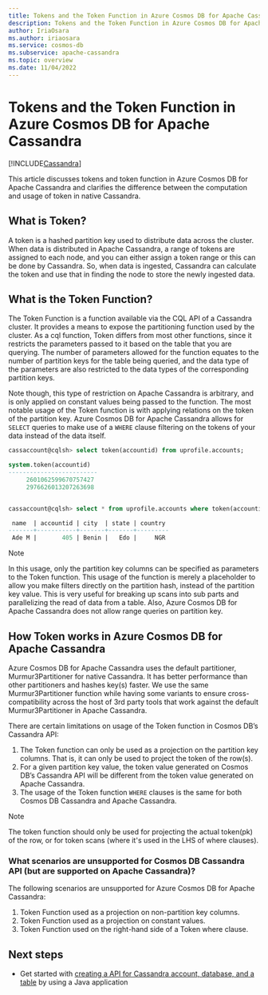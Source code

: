 ```yaml
---
title: Tokens and the Token Function in Azure Cosmos DB for Apache Cassandra
description: Tokens and the Token Function in Azure Cosmos DB for Apache Cassandra.
author: IriaOsara
ms.author: iriaosara
ms.service: cosmos-db
ms.subservice: apache-cassandra
ms.topic: overview
ms.date: 11/04/2022
---
```


# Tokens and the Token Function in Azure Cosmos DB for Apache Cassandra

[!INCLUDE[Cassandra](../includes/appliesto-cassandra.md)]

This article discusses tokens and token function in Azure Cosmos DB for Apache Cassandra and clarifies the difference between the computation and usage of token in native Cassandra.

## What is Token?

A token is a hashed partition key used to distribute data across the cluster. When data is distributed in Apache Cassandra, a range of tokens are assigned to each node, and you can either assign a token range or this can be done by Cassandra. So, when data is ingested, Cassandra can calculate the token and use that in finding the node to store the newly ingested data. 

## What is the Token Function? 

The Token Function is a function available via the CQL API of a Cassandra cluster. It provides a means to expose the partitioning function used by the cluster. As a cql function, Token differs from most other functions, since it restricts the parameters passed to it based on the table that you are querying. The number of parameters allowed for the function equates to the number of partition keys for the table being queried, and the data type of the parameters are also restricted to the data types of the corresponding partition keys. 

Note though, this type of restriction on Apache Cassandra is arbitrary, and is only applied on constant values being passed to the function. The most notable usage of the Token function is with applying relations on the token of the partition key. Azure Cosmos DB for Apache Cassandra allows for `SELECT` queries to make use of a `WHERE` clause filtering on the tokens of your data instead of the data itself.

```sql
cassaccount@cqlsh> select token(accountid) from uprofile.accounts;

system.token(accountid)
-------------------------
     2601062599670757427
     2976626013207263698


cassaccount@cqlsh> select * from uprofile.accounts where token(accountid)=2976626013207263698;

 name  | accountid | city  | state | country
-------+-----------+-------+-------+---------
 Ade M |       405 | Benin |   Edo |     NGR

```

> [!NOTE] 
> In this usage, only the partition key columns can be specified as parameters to the Token function. 
> This usage of the function is merely a placeholder to allow you make filters directly on the partition hash, instead of the partition key value. This is very useful for breaking up scans into sub parts and parallelizing the read of data from a table.
> Also, Azure Cosmos DB for Apache Cassandra does not allow range queries on partition key.   

## How Token works in Azure Cosmos DB for Apache Cassandra

Azure Cosmos DB for Apache Cassandra uses the default partitioner, Murmur3Partitioner for native Cassandra. It has better performance than other partitioners and hashes key(s) faster. We use the same Murmur3Partitioner function while having some variants to ensure cross-compatibility across the host of 3rd party tools that work against the default Murmur3Partitioner in Apache Cassandra. 

There are certain limitations on usage of the Token function in Cosmos DB’s Cassandra API:

1.	The Token function can only be used as a projection on the partition key columns. That is, it can only be used to project the token of the row(s). 
2.	For a given partition key value, the token value generated on Cosmos DB’s Cassandra API will be different from the token value generated on Apache Cassandra. 
3. The usage of the Token function `WHERE` clauses is the same for both Cosmos DB Cassandra and Apache Cassandra. 

> [!NOTE] 
> The token function should only be used for projecting the actual token(pk) of the row, or for token scans (where it's used in the LHS of where clauses).

### What scenarios are unsupported for Cosmos DB Cassandra API (but are supported on Apache Cassandra)? 
The following scenarios are unsupported for Azure Cosmos DB for Apache Cassandra:
1.	Token Function used as a projection on non-partition key columns. 
2.	Token Function used as a projection on constant values.
3.	Token Function used on the right-hand side of a Token where clause. 

## Next steps

- Get started with [creating a API for Cassandra account, database, and a table](manage-data-python.md) by using a Java application